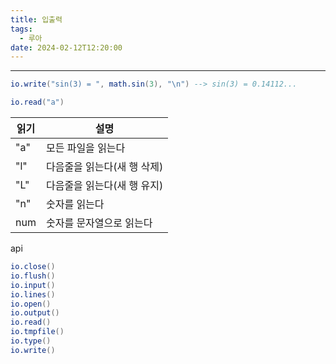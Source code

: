 ```yaml
---
title: 입출력
tags:
  - 루아
date: 2024-02-12T12:20:00
---
```

---

```lua
io.write("sin(3) = ", math.sin(3), "\n") --> sin(3) = 0.14112...

io.read("a")
```

| 읽기 | 설명 |
| ---- | ---- |
| "a" | 모든 파일을 읽는다 |
| "l" | 다음줄을 읽는다(새 행 삭제) |
| "L" | 다음줄을 읽는다(새 행 유지) |
| "n" | 숫자를 읽는다 |
| num | 숫자를 문자열으로 읽는다 |


api

```lua
io.close()
io.flush()
io.input()
io.lines()
io.open()
io.output()
io.read()
io.tmpfile()
io.type()
io.write()
```